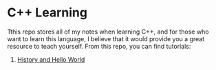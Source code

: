 # C++ Learning

Tthis repo stores all of my notes when learning C++, and for those who want to learn this language, I believe that it would provide you a great resource to teach yourself.  From this repo, you can find tutorials: 
1. [History and Hello World](https://github.com/NguyetQue1211/FUV_CS308_programming-language/blob/main/PLP%201-History%20and%20Hello%20World.md)
